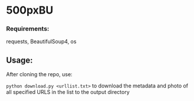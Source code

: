 # 500pxBU

### Requirements:
requests, BeautifulSoup4, os

## Usage:
After cloning the repo, use:

`python download.py <urllist.txt>` to download the metadata and photo of all specified URLS in the list to the output directory
